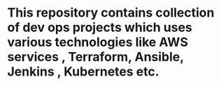# This repository contains collection of dev ops projects which uses various technologies like AWS services , Terraform, Ansible, Jenkins , Kubernetes etc.

